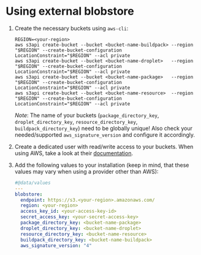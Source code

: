 # Using external blobstore

1. Create the necessary buckets using `aws-cli`:

    ```
    REGION=<your-region>
    aws s3api create-bucket --bucket <bucket-name-buildpack> --region "$REGION" --create-bucket-configuration LocationConstraint="$REGION" --acl private
    aws s3api create-bucket --bucket <bucket-name-droplet>   --region "$REGION" --create-bucket-configuration LocationConstraint="$REGION" --acl private
    aws s3api create-bucket --bucket <bucket-name-package>   --region "$REGION" --create-bucket-configuration LocationConstraint="$REGION" --acl private
    aws s3api create-bucket --bucket <bucket-name-resource>  --region "$REGION" --create-bucket-configuration LocationConstraint="$REGION" --acl private
    ```

    *Note*: The name of your buckets (`package_directory_key`, `droplet_directory_key`, `resource_directory_key`, `buildpack_directory_key`) need to be globally unique! Also check your needed/supported `aws_signature_version` and configure it accordingly.

1. Create a dedicated user with read/write access to your buckets. When using AWS, take a look at their [documentation](https://docs.aws.amazon.com/AmazonS3/latest/dev/s3-access-control.html).

1. Add the following values to your installation (keep in mind, that these values may vary when using a provider other than AWS):

    ```yaml
    #@data/values
    ---
    blobstore:
      endpoint: https://s3.<your-region>.amazonaws.com/
      region: <your-region>
      access_key_id: <your-access-key-id>
      secret_access_key: <your-secret-access-key>
      package_directory_key: <bucket-name-package>
      droplet_directory_key: <bucket-name-droplet>
      resource_directory_key: <bucket-name-resource>
      buildpack_directory_key: <bucket-name-buildpack>
      aws_signature_version: "4"
    ```
